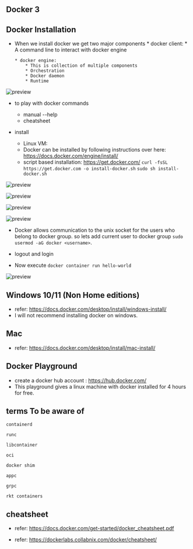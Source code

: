 ## Docker 3

## Docker Installation

* When we install docker we get two major components
      * docker client:
          * A command line to interact with docker engine
      
      * docker engine: 
          * This is collection of multiple components 
          * Orchestration
          * Docker daemon
          * Runtime

![preview](images/20.png)

* to play with docker commands
     * manual --help
     * cheatsheet

* install 
    * Linux VM:
    * Docker can be installed by following instructions over here: https://docs.docker.com/engine/install/
    * script based installation: https://get.docker.com/
    `curl -fsSL https://get.docker.com -o install-docker.sh`
    `sudo sh install-docker.sh`

![preview](images/21.png)

![preview](images/22.png)

![preview](images/23.png)

![preview](images/24.png)

* Docker allows communication to the unix socket for the users who belong to docker group. so lets add current user to docker group `sudo usermod -aG docker <username>`. 
*  logout and login

* Now execute `docker container run hello-world`

![preview](images/25.png)

## Windows 10/11 (Non Home editions)
* refer: https://docs.docker.com/desktop/install/windows-install/
* I will not recommend installing docker on windows.

## Mac

* refer: https://docs.docker.com/desktop/install/mac-install/

## Docker Playground

* create a docker hub account : https://hub.docker.com/
* This playground gives a linux machine with docker installed for 4 hours for free.
  
## terms To be aware of

`containerd`

`runc`

`libcontainer`

`oci`

`docker shim`

`appc`

`grpc`

`rkt containers`

## cheatsheet

* refer: https://docs.docker.com/get-started/docker_cheatsheet.pdf

* refer: https://dockerlabs.collabnix.com/docker/cheatsheet/

## 

